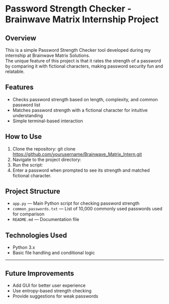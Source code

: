 # Password Strength Checker - Brainwave Matrix Internship Project

## Overview
This is a simple Password Strength Checker tool developed during my internship at Brainwave Matrix Solutions.  
The unique feature of this project is that it rates the strength of a password by comparing it with fictional characters, making password security fun and relatable.

## Features
- Checks password strength based on length, complexity, and common password list
- Matches password strength with a fictional character for intuitive understanding
- Simple terminal-based interaction

## How to Use
1. Clone the repository:
git clone https://github.com/yourusername/Brainwave_Matrix_Intern.git
2. Navigate to the project directory:
3. Run the script:
4. Enter a password when prompted to see its strength and matched fictional character.

## Project Structure
- `app.py` — Main Python script for checking password strength
- `common_passwords.txt` — List of 10,000 commonly used passwords used for comparison
- `README.md` — Documentation file

## Technologies Used
- Python 3.x
- Basic file handling and conditional logic
---

## Future Improvements
- Add GUI for better user experience
- Use entropy-based strength checking
- Provide suggestions for weak passwords
